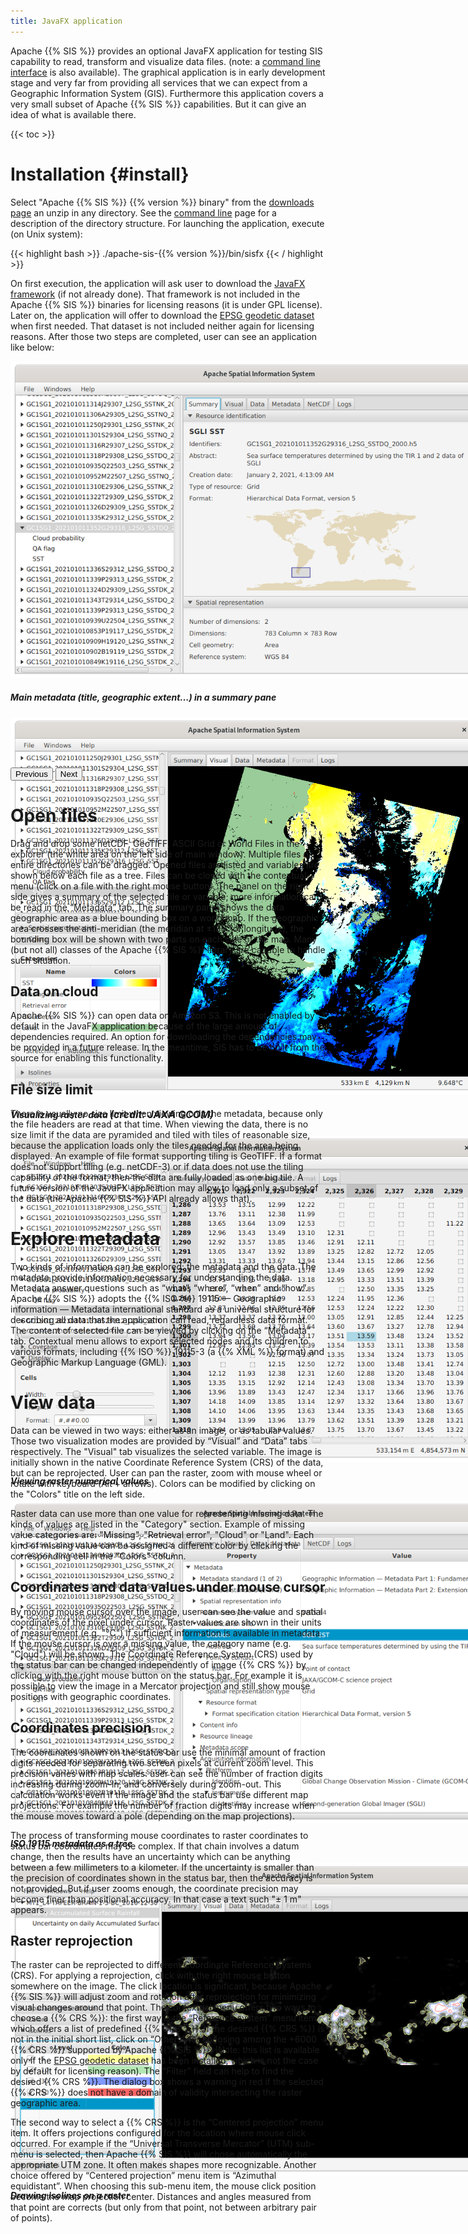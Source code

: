 ```yaml
---
title: JavaFX application
---
```


Apache {{% SIS %}} provides an optional JavaFX application for testing SIS capability to read,
transform and visualize data files.
(note: a [command line interface](command-line.html) is also available).
The graphical application is in early development stage and very far from providing
all services that we can expect from a Geographic Information System (GIS).
Furthermore this application covers a very small subset of Apache {{% SIS %}} capabilities.
But it can give an idea of what is available there.

{{< toc >}}

# Installation    {#install}

Select "Apache {{% SIS %}} {{% version %}} binary" from the [downloads page](downloads.html) an unzip in any directory.
See the [command line](command-line.html) page for a description of the directory structure.
For launching the application, execute (on Unix system):

{{< highlight bash >}}
./apache-sis-{{% version %}}/bin/sisfx
{{< / highlight >}}

On first execution, the application will ask user to download the [JavaFX framework][JavaFX] (if not already done).
That framework is not included in the Apache {{% SIS %}} binaries for licensing reasons (it is under GPL license).
Later on, the application will offer to download the [EPSG geodetic dataset](epsg.html) when first needed.
That dataset is not included neither again for licensing reasons.
After those two steps are completed, user can see an application like below:

<div id="carousel" class="carousel slide" data-bs-ride="carousel">
  <div class="carousel-inner" style="width:983.25px; height:650px">
    <div class="carousel-item active">
      <img style="width:795.75px; height:507px" src="images/application/Summary.png" class="d-block">
      <div class="carousel-caption d-none d-md-block">
        <h5>Main metadata (title, geographic extent…) in a summary pane</h5>
      </div>
    </div>
    <div class="carousel-item">
      <img style="width:747px; height:603px" src="images/application/Visual.png" class="d-block">
      <div class="carousel-caption d-none d-md-block">
        <h5>Visualizing raster data <span style="font-size:medium">(credit: JAXA GCOM)</span></h5>
      </div>
    </div>
    <div class="carousel-item">
      <img style="width:750.75px; height:522px" src="images/application/Data.png" class="d-block">
      <div class="carousel-caption d-none d-md-block">
        <h5>Viewing raster numerical values</h5>
      </div>
    </div>
    <div class="carousel-item">
      <img style="width:795.75px; height:516.75px" src="images/application/Metadata.png" class="d-block">
      <div class="carousel-caption d-none d-md-block">
        <h5>ISO 19115 metadata as a tree</h5>
      </div>
    </div>
    <div class="carousel-item">
      <img style="width:983.25px; height:500.25px" src="images/application/Isolines.png" class="d-block">
      <div class="carousel-caption d-none d-md-block">
        <h5>Drawing isolines on a raster</h5>
      </div>
    </div>
  </div>
  <button class="carousel-control-prev" type="button" data-bs-target="#carousel" data-bs-slide="prev">
    <span class="carousel-control-prev-icon" aria-hidden="true"></span>
    <span class="visually-hidden">Previous</span>
  </button>
  <button class="carousel-control-next" type="button" data-bs-target="#carousel" data-bs-slide="next">
    <span class="carousel-control-next-icon" aria-hidden="true"></span>
    <span class="visually-hidden">Next</span>
  </button>
</div>


# Open files

Drag and drop some netCDF, GeoTIFF, ASCII Grid or World Files in the explorer
(the white area on the left side of main window).
Multiple files or entire directories can be dragged.
Opened files are listed and variables are shown below each file as a tree.
Files can be closed with the contextual menu (click on a file with the right mouse button).
The panel on the right side gives a summary of the selected file or variable;
more information can be read in the “Metadata” tab.
The summary panel shows the data geographic area as a blue bounding box on a world map.
If the geographic area crosses the anti-meridian (the meridian at ±180° of longitude),
the bounding box will be shown with two parts on each side of the map.
Many (but not all) classes of the Apache {{% SIS %}} library are capable to handle such situation.

## Data on cloud

Apache {{% SIS %}} can open data on Amazon S3.
This is not enabled by default in the JavaFX application because of the large amount of dependencies required.
An option for downloading the dependencies may be provided in a future release.
In the meantime, SIS has to be built from the source for enabling this functionality.

## File size limit

There is usually no size limit when viewing only the metadata, because only the file headers are read at that time.
When viewing the data, there is no size limit if the data are pyramided and tiled with tiles of reasonable size,
because the application loads only the tiles needed for the area being displayed.
An example of file format supporting tiling is GeoTIFF.
If a format does not support tiling (e.g. netCDF-3) or if data does not use the tiling capability of the format,
then the data are fully loaded as one big tile.
A future version of the JavaFX application may allow to load only a subset of the data
(the Apache {{% SIS %}} API already allows that).


# Explore metadata

Two kinds of information can be explored: the metadata and the data.
The metadata provide information necessary for understanding the data.
Metadata answer questions such as “what”, “where”, “when” and “how”.
Apache {{% SIS %}} adopts the {{% ISO %}} 19115 — Geographic information — Metadata international standard
as a universal structure for describing all data that the application can read, regardless data format.
The content of selected file can be viewed by clicking on the “Metadata” tab.
Contextual menu allows to export selected nodes and its children to various formats,
including {{% ISO %}} 19115-3 (a {{% XML %}} format) and Geographic Markup Language (GML).


# View data

Data can be viewed in two ways: either as an image, or as tabular values.
Those two visualization modes are provided by “Visual” and “Data” tabs respectively.
The "Visual" tab visualizes the selected variable.
The image is initially shown in the native Coordinate Reference System (CRS) of the data, but can be reprojected.
User can pan the raster, zoom with mouse wheel or rotate with keyboard (Alt + arrows).
Colors can be modified by clicking on the "Colors" title on the left side.

Raster data can use more than one value for representing missing data.
The kinds of values are listed in the "Category" section.
Example of missing value categories are: "Missing", "Retrieval error", "Cloud" or "Land".
Each kind of missing value can be assigned a different color by clicking the corresponding cell in the "Colors" column.

## Coordinates and data values under mouse cursor

By moving mouse cursor over the image, user can see the value and spatial coordinates of the pixel under cursor.
Raster values are shown in their units of measurement (e.g. "°C") if sufficient information is available in metadata.
If the mouse cursor is over a missing value, the category name (e.g. "Cloud") will be shown.
The Coordinate Reference System (CRS) used by the status bar can be changed independently of image {{% CRS %}}
by clicking with the right mouse button on the status bar.
For example it is possible to view the image in a Mercator projection
and still show mouse positions with geographic coordinates.

## Coordinates precision

The coordinates shown on the status bar use the minimal amount of fraction digits
needed for separating two screen pixels at current zoom level.
This precision varies with map scales:
user can see the number of fraction digits increasing during zoom-in, and conversely during zoom-out.
This calculation works even if the image and the status bar use different map projections.
For example the number of fraction digits may increase when the mouse moves toward a pole
(depending on the map projections).

The process of transforming mouse coordinates to raster coordinates to status bar coordinates may be complex.
If that chain involves a datum change, then the results have an uncertainty
which can be anything between a few millimeters to a kilometer.
If the uncertainty is smaller than the precision of coordinates shown in the status bar,
then the accuracy is not provided.
But if user zooms enough, the coordinate precision may become finer than positional accuracy.
In that case a text such "± 1 m" appears.

## Raster reprojection

The raster can be reprojected to different Coordinate Reference Systems (CRS).
For applying a reprojection, click with the right mouse button somewhere on the image.
The click location is significant, because Apache {{% SIS %}} will adjust zoom and rotation
after reprojection for minimizing visual changes around that point.
The contextual menu offers two ways to choose a {{% CRS %}}:
the first way is the “Reference system” menu item, which offers a list of predefined {{% CRS %}}.
If the desired {{% CRS %}} is not in the initial short list,
click on “Others” for choosing among the +6000 {{% CRS %}} supported by Apache {{% SIS %}}.
(Note: this list is available only if the [EPSG geodetic dataset](epsg.html) has been installed,
which is not the case by default for licensing reason).
The “Filter” field can help to find the desired {{% CRS %}}.
The dialog box shows a warning in red if the selected {{% CRS %}}
does not have a domain of validity intersecting the raster geographic area.

The second way to select a {{% CRS %}} is the “Centered projection” menu item.
It offers projections configured for the location where mouse click occurred.
For example if the “Universal Transverse Mercator” (UTM) sub-menu is selected,
then Apache {{% SIS %}} will chose automatically the appropriate UTM zone.
It often makes shapes more recognizable.
Another choice offered by “Centered projection” menu item is “Azimuthal equidistant”.
When choosing this sub-menu item, the mouse click position become the map projection center.
Distances and angles measured from that point are corrects
(but only from that point, not between arbitrary pair of points).


[JavaFX]: https://openjfx.io/
